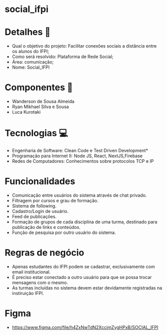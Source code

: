 # social_ifpi

# Detalhes :page_facing_up:
- Qual o objetivo do projeto: Facilitar conexões sociais a distância entre os alunos do IFPI;
- Como será resolvido: Plataforma de Rede Social;
- Área: comunicação;
- Nome: Social_IFPI


# Componentes :busts_in_silhouette:
- Wanderson de Sousa Almeida
- Ryan Mikhael Silva e Sousa
- Luca Kurotaki

# Tecnologias :computer:	
- Engenharia de Software: Clean Code e Test Driven Development*
- Programação para Internet II: Node JS, React, NextJS,Firebase
- Redes de Computadores: Conhecimentos sobre protocolos TCP e IP

# Funcionalidades
- Comunicação entre usuários do sistema através de chat privado.
- Filtragem por cursos e grau de formação.
- Sistema de following.
- Cadastro/Login de usuário.
- Feed de publicações.
- Formação de grupos de cada disciplina de uma turma, destinado para publicação de links e conteúdos.
- Função de pesquisa por outro usuário do sistema.

# Regras de negócio
- Apenas estudantes do IFPI podem se cadastrar, exclusivamente com email institucional.
- É preciso estar conectado a outro usuário para que se possa trocar mensagens com o mesmo.
- As turmas incluídas no sistema devem estar devidamente registradas na instiruição IFPI.

# Figma
- https://www.figma.com/file/h4ZxNwTdN2XccimZygHPxB/SOCIAL_IFPI

